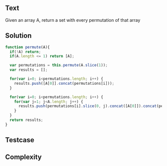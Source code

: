 ## Text
Given an array A, return a set with every permutation of that array

## Solution

```javascript
function permute(A){
  if(!A) return;
  if(A.length <= 1) return [A];

  var permutations = this.permute(A.slice(1));
  var results = [];

  for(var i=0; i<permutations.length; i++) {
    results.push([A[0]].concat(permutations[i]));
  }

  for(var i=0; i<permutations.length; i++) {
    for(var j=1; j<A.length; j++) {
      results.push(permutations[i].slice(0, j).concat([A[0]]).concat(permutations[i].slice(j)));
    }
  }
  return results;
}
```

## Testcase

## Complexity
